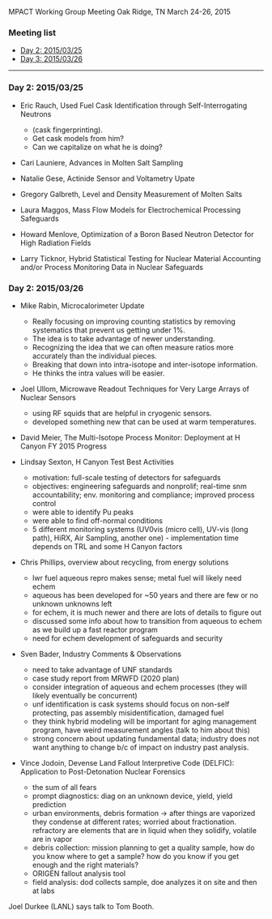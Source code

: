 MPACT Working Group Meeting
Oak Ridge, TN
March 24-26, 2015

### Meeting list
* [Day 2: 2015/03/25](#meeting-20150325)
* [Day 3: 2015/03/26](#meeting-20150326)

***

### Day 2: 2015/03/25
* Eric Rauch, Used Fuel Cask Identification through Self-Interrogating Neutrons

    - (cask fingerprinting).
    - Get cask models from him?
    - Can we capitalize on what he is doing?

* Cari Launiere, Advances in Molten Salt Sampling

* Natalie Gese, Actinide Sensor and Voltametry Upate

* Gregory Galbreth, Level and Density Measurement of Molten Salts

* Laura Maggos, Mass Flow Models for Electrochemical Processing Safeguards

* Howard Menlove, Optimization of a Boron Based Neutron Detector for High Radiation Fields

* Larry Ticknor, Hybrid Statistical Testing for Nuclear Material Accounting and/or Process Monitoring Data in Nuclear Safeguards

### Day 2: 2015/03/26
* Mike Rabin, Microcalorimeter Update

    - Really focusing on improving counting statistics by removing systematics that prevent us getting under 1%. 
    - The idea is to take advantage of newer understanding.
    - Recognizing the idea that we can often measure ratios more accurately than the individual pieces. 
    - Breaking that down into intra-isotope and inter-isotope information. 
    - He thinks the intra values will be easier.

* Joel Ullom, Microwave Readout Techniques for Very Large Arrays of Nuclear Sensors

    - using RF squids that are helpful in cryogenic sensors. 
    - developed something new that can be used at warm temperatures.

* David Meier, The Multi-Isotope Process Monitor: Deployment at H Canyon FY 2015 Progress

* Lindsay Sexton, H Canyon Test Best Activities

    - motivation: full-scale testing of detectors for safeguards
    - objectives: engineering safeguards and nonprolif; 
    real-time snm accountability;
    env. monitoring and compliance; 
    improved process control
    - were able to identify Pu peaks
    - were able to find off-normal conditions
    - 5 different monitoring systems (UV0vis (micro cell), UV-vis (long path), HiRX, Air Sampling, another one) - implementation time depends on TRL and some H Canyon factors

* Chris Phillips, overview about recycling, from energy solutions

    - lwr fuel aqueous repro makes sense; metal fuel will likely need echem
    - aqueous has been developed for ~50 years and there are few or no unknown unknowns left
    - for echem, it is much newer and there are lots of details to figure out
    - discussed some info about how to transition from aqueous to echem as we build up a fast reactor program
    - need for echem development of safeguards and security

* Sven Bader, Industry Comments & Observations

    - need to take advantage of UNF standards
    - case study report from MRWFD (2020 plan)
    - consider integration of aqueous and echem processes (they will likely eventually be concurrent)
    - unf identification is cask systems should focus on non-self protecting, pas assembly misidentification, damaged fuel
    - they think hybrid modeling will be important for aging management program, have weird measurement angles (talk to him about this)
    - strong concern about updating fundamental data; industry does not want anything to change b/c of impact on industry past analysis.

* Vince Jodoin, Devense Land Fallout Interpretive Code (DELFIC): Application to Post-Detonation Nuclear Forensics

    - the sum of all fears
    - prompt diagnostics: diag on an unknown device, yield, yield prediction
    - urban environments, debris formation -> after things are vaporized they condense at different rates; worried about fractionation. refractory are elements that are in liquid when they solidify, volatile are in vapor 
    - debris collection: mission planning to get a quality sample, how do you know where to get a sample? how do you know if you get enough and the right materials?
    - ORIGEN fallout analysis tool
    - field analysis: dod collects sample, doe analyzes it on site and then at labs

Joel Durkee (LANL) says talk to Tom Booth.






